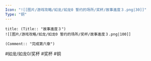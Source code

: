 ```yaml
---
Icon: "![[图片/游戏攻略/如龙/如龙0 誓约的场所/奖杯/故事進度３.png|30]]"
Type: "铜"
---
```

```ad-common-bronze-trophy
title: (Title:: "故事進度３")
![[图片/游戏攻略/如龙/如龙0 誓约的场所/奖杯/故事進度３.png|100]]

(Comment:: "完成第六章")
```

#如龙/如龙0/奖杯 #奖杯 #铜
